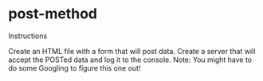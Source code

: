 # post-method
Instructions

Create an HTML file with a form that will post data.
Create a server that will accept the POSTed data and log it to the console.
Note: You might have to do some Googling to figure this one out!
